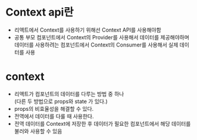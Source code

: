 # Context api란
- 리액트에서 Context를 사용하기 위해선 Context API를 사용해야함
- 공통 부모 컴포넌트에서 Context의 Provider를 사용해서 데이터를 제공해야하며 <br/>
  데이터를 사용하려는 컴포넌트에서 Context의 Consumer를 사용해서 실제 데이터를 사용

# context
- 리액트가 컴포넌트의 데이터를 다루는 방법 중 하나 <br/>
  (다른 두 방법으로 props와 state 가 있다.)
- props의 비효율성을 해결할 수 있다.
- 전역에서 데이터를 다룰 때 사용한다.
- 전역 데이터를 Context에 저장한 후 데이터가 필요한 컴포넌트에서 해당 데이터를 불러와 사용할 수 있음

